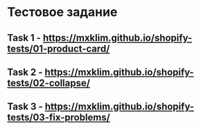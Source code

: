 # Тестовое задание

## Task 1 - https://mxklim.github.io/shopify-tests/01-product-card/

## Task 2 - https://mxklim.github.io/shopify-tests/02-collapse/

## Task 3 - https://mxklim.github.io/shopify-tests/03-fix-problems/

